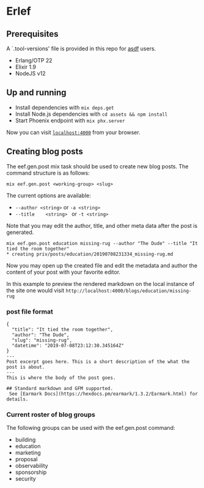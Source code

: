 # Erlef

## Prerequisites

 A `.tool-versions' file is provided in this repo for [asdf](https://asdf-vm.com/) users. 

 - Erlang/OTP 22
 - Elixir 1.9
 - NodeJS v12 

## Up and running

  * Install dependencies with `mix deps.get`
  * Install Node.js dependencies with `cd assets && npm install`
  * Start Phoenix endpoint with `mix phx.server`

Now you can visit [`localhost:4000`](http://localhost:4000) from your browser.

## Creating blog posts

The eef.gen.post mix task should be used to create new blog posts. The command structure is as follows:

`mix eef.gen.post <working-group> <slug>`

The current options are available:

- `--author <string>` or  `-a <string>`
- `--title    <string> ` or `-t <string>`

Note that you may edit the author, title, and other meta data after the post is generated.

```shell
mix eef.gen.post education missing-rug --author "The Dude" --title "It tied the room together"
* creating priv/posts/education/20190708231334_missing-rug.md
```
Now you may open up the created file and edit the metadata and author the content of your post with your favorite editor.

In this example to preview the rendered markdown on the local instance of the site one would visit
`http://localhost:4000/blogs/education/missing-rug`

### post file format

```
{
  "title": "It tied the room together",
  "author": "The Dude",
  "slug": "missing-rug",
  "datetime": "2019-07-08T23:12:30.345164Z"
}
---
Post excerpt goes here. This is a short description of the what the post is about.
---
This is where the body of the post goes. 

## Standard markdown and GFM supported.
 See [Earmark Docs](https://hexdocs.pm/earmark/1.3.2/Earmark.html) for details. 

```

### Current roster of blog groups

 The following groups can be used with the eef.gen.post command:

 - building 
 - education
 - marketing
 - proposal
 - observability
 - sponsorship
 - security

